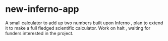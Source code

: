 # new-inferno-app
A small calculator to add up two numbers built upon Inferno , plan to extend it
to make a full fledged scientific calculator.
Work on halt , waiting for funders interested in the project.
